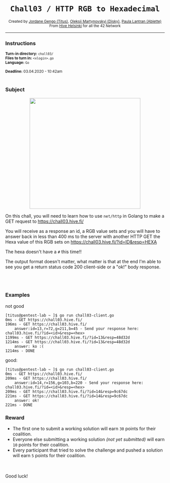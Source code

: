 <h1 align="center"><code>Chall03 / HTTP RGB to Hexadecimal</code></h1>

<div align="center">
  <sub>Created by <a href="https://github.com/jgengo">Jordane Gengo (Titus)</a>, <a href="">Oleksii Martynovskyi (Disky)</a>, <a href="">Paula Lantran (Ablette)</a></sub>
</div>
<div align="center">
  <sub>From <a href="https://hive.fi">Hive Helsinki</a> for all the 42 Network</sub>
</div>

---

### Instructions

<sub>**Turn-in directory:** `chall03/`</sub><br />
<sub>**Files to turn in:** `<xlogin>.go`</sub><br />
<sub>**Language:** `Go`</sub>

<sub>**Deadline:** 03.04.2020 - 10:42am</sub>
<br /><br />
### Subject

<p align="center">
  <img width="350" height="350" src="https://boxopix.fr/hive/golang.png">
</p>

On this chall, you will need to learn how to use `net/http` in Golang to make a GET request to https://chall03.hive.fi/ 

You will receive as a response an id, a RGB value sets and you will have to answer back in less than 400 ms to the server with another HTTP GET the Hexa value of this RGB sets on https://chall03.hive.fi/?id=ID&resp=HEXA 

The hexa doesn't have a `#` this time!!

The output format doesn't matter, what matter is that at the end I'm able to see you get a return status code 200 client-side or a "ok!" body response.

<br /><br />
### Examples

not good
```
[titus@pentest-lab ~ ]$ go run chall03-client.go
0ms - GET https://chall03.hive.fi/
196ms - GET https://chall03.hive.fi/
	answer:id=13,r=72,g=211,b=45 - Send your response here: chall03.hive.fi/?id=<id>&resp=<hex>
1199ms - GET https://chall03.hive.fi/?id=13&resp=48d32d
1214ms - GET https://chall03.hive.fi/?id=13&resp=48d32d
	answer: ko :(
1214ms - DONE
```
good:
```
[titus@pentest-lab ~ ]$ go run chall03-client.go
0ms - GET https://chall03.hive.fi/
209ms - GET https://chall03.hive.fi/
	answer:id=14,r=156,g=103,b=220 - Send your response here: chall03.hive.fi/?id=<id>&resp=<hex>
209ms - GET https://chall03.hive.fi/?id=14&resp=9c67dc
221ms - GET https://chall03.hive.fi/?id=14&resp=9c67dc
	answer: ok!
221ms - DONE
```

### Reward

 - The first one to submit a working solution will earn `30` points for their coalition.
 - Everyone else submitting a working solution *(not yet submitted)* will earn `10` points for their coalition.
 - Every participant that tried to solve the challenge and pushed a solution will earn `5` points for their coalition.
 
<br /><br />
Good luck!

